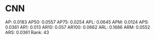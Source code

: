 # CNN

AP: 0.0183
AP50: 0.0557
AP75: 0.0254
APL: 0.0645
APM: 0.0124
APS: 0.0361
AR1: 0.013
AR10: 0.057
AR100: 0.0662
ARL: 0.1686
ARM: 0.0552
ARS: 0.0361
Rank: 43